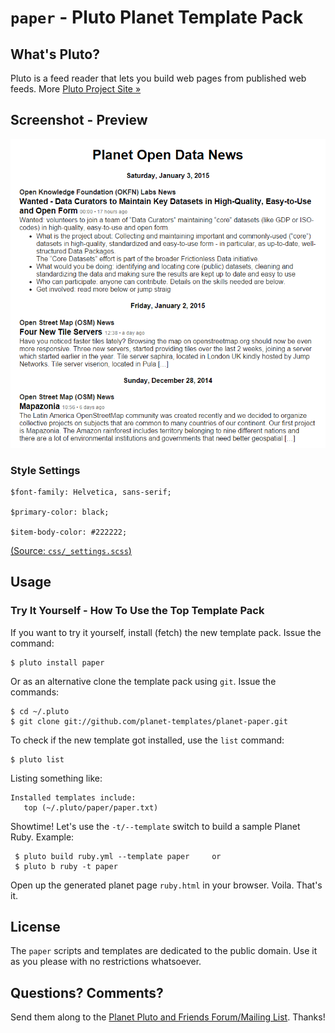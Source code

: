 # `paper` -  Pluto Planet Template Pack

## What's Pluto?

Pluto is a feed reader that lets you build web pages from published
web feeds. More [Pluto Project Site »](http://feedreader.github.io)


## Screenshot - Preview

![](screenshot.png)


### Style Settings

~~~
$font-family: Helvetica, sans-serif;

$primary-color: black;

$item-body-color: #222222;
~~~

[(Source: `css/_settings.scss`)](css/_settings.scss)


## Usage

### Try It Yourself - How To Use the Top Template Pack

If you want to try it yourself, install (fetch) the new template pack. Issue the command:

    $ pluto install paper

Or as an alternative clone the template pack using `git`. Issue the commands:

    $ cd ~/.pluto
    $ git clone git://github.com/planet-templates/planet-paper.git

To check if the new template got installed, use the `list` command:

    $ pluto list

Listing something like:

    Installed templates include:
       top (~/.pluto/paper/paper.txt)

Showtime! Let's use the `-t/--template` switch to build a sample Planet Ruby. Example:

     $ pluto build ruby.yml --template paper     or
     $ pluto b ruby -t paper

Open up the generated planet page `ruby.html` in your browser. Voila. That's it.



## License

The `paper` scripts and templates are dedicated to the public domain.
Use it as you please with no restrictions whatsoever.

## Questions? Comments?

Send them along to the [Planet Pluto and Friends Forum/Mailing List](http://groups.google.com/group/feedreader).
Thanks!


